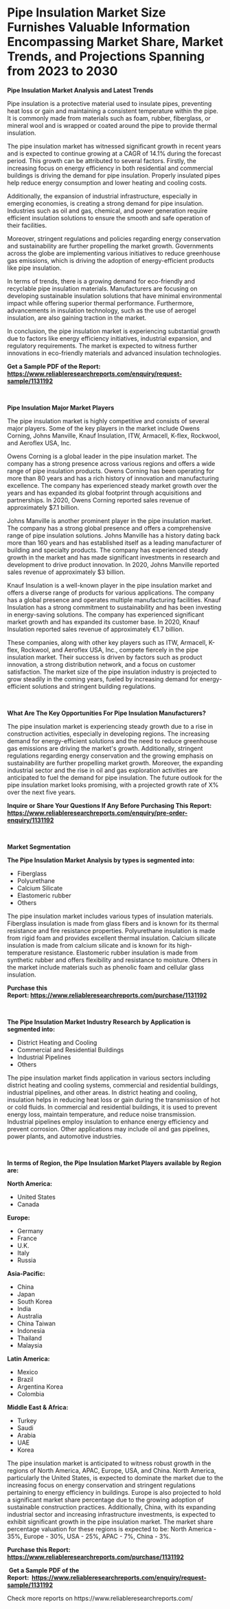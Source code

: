<p><h1>Pipe Insulation Market Size Furnishes Valuable Information Encompassing Market Share, Market Trends, and Projections Spanning from 2023 to 2030</h1></p><p><strong>Pipe Insulation Market Analysis and Latest Trends</strong></p>
<p><p>Pipe insulation is a protective material used to insulate pipes, preventing heat loss or gain and maintaining a consistent temperature within the pipe. It is commonly made from materials such as foam, rubber, fiberglass, or mineral wool and is wrapped or coated around the pipe to provide thermal insulation.</p><p>The pipe insulation market has witnessed significant growth in recent years and is expected to continue growing at a CAGR of 14.1% during the forecast period. This growth can be attributed to several factors. Firstly, the increasing focus on energy efficiency in both residential and commercial buildings is driving the demand for pipe insulation. Properly insulated pipes help reduce energy consumption and lower heating and cooling costs.</p><p>Additionally, the expansion of industrial infrastructure, especially in emerging economies, is creating a strong demand for pipe insulation. Industries such as oil and gas, chemical, and power generation require efficient insulation solutions to ensure the smooth and safe operation of their facilities.</p><p>Moreover, stringent regulations and policies regarding energy conservation and sustainability are further propelling the market growth. Governments across the globe are implementing various initiatives to reduce greenhouse gas emissions, which is driving the adoption of energy-efficient products like pipe insulation.</p><p>In terms of trends, there is a growing demand for eco-friendly and recyclable pipe insulation materials. Manufacturers are focusing on developing sustainable insulation solutions that have minimal environmental impact while offering superior thermal performance. Furthermore, advancements in insulation technology, such as the use of aerogel insulation, are also gaining traction in the market.</p><p>In conclusion, the pipe insulation market is experiencing substantial growth due to factors like energy efficiency initiatives, industrial expansion, and regulatory requirements. The market is expected to witness further innovations in eco-friendly materials and advanced insulation technologies.</p></p>
<p><strong>Get a Sample PDF of the Report:&nbsp; <a href="https://www.reliableresearchreports.com/enquiry/request-sample/1131192">https://www.reliableresearchreports.com/enquiry/request-sample/1131192</a></strong></p>
<p>&nbsp;</p>
<p><strong>Pipe Insulation Major Market Players</strong></p>
<p><p>The pipe insulation market is highly competitive and consists of several major players. Some of the key players in the market include Owens Corning, Johns Manville, Knauf Insulation, ITW, Armacell, K-flex, Rockwool, and Aeroflex USA, Inc.</p><p>Owens Corning is a global leader in the pipe insulation market. The company has a strong presence across various regions and offers a wide range of pipe insulation products. Owens Corning has been operating for more than 80 years and has a rich history of innovation and manufacturing excellence. The company has experienced steady market growth over the years and has expanded its global footprint through acquisitions and partnerships. In 2020, Owens Corning reported sales revenue of approximately $7.1 billion.</p><p>Johns Manville is another prominent player in the pipe insulation market. The company has a strong global presence and offers a comprehensive range of pipe insulation solutions. Johns Manville has a history dating back more than 160 years and has established itself as a leading manufacturer of building and specialty products. The company has experienced steady growth in the market and has made significant investments in research and development to drive product innovation. In 2020, Johns Manville reported sales revenue of approximately $3 billion.</p><p>Knauf Insulation is a well-known player in the pipe insulation market and offers a diverse range of products for various applications. The company has a global presence and operates multiple manufacturing facilities. Knauf Insulation has a strong commitment to sustainability and has been investing in energy-saving solutions. The company has experienced significant market growth and has expanded its customer base. In 2020, Knauf Insulation reported sales revenue of approximately €1.7 billion.</p><p>These companies, along with other key players such as ITW, Armacell, K-flex, Rockwool, and Aeroflex USA, Inc., compete fiercely in the pipe insulation market. Their success is driven by factors such as product innovation, a strong distribution network, and a focus on customer satisfaction. The market size of the pipe insulation industry is projected to grow steadily in the coming years, fueled by increasing demand for energy-efficient solutions and stringent building regulations.</p></p>
<p>&nbsp;</p>
<p><strong>What Are The Key Opportunities For Pipe Insulation Manufacturers?</strong></p>
<p><p>The pipe insulation market is experiencing steady growth due to a rise in construction activities, especially in developing regions. The increasing demand for energy-efficient solutions and the need to reduce greenhouse gas emissions are driving the market's growth. Additionally, stringent regulations regarding energy conservation and the growing emphasis on sustainability are further propelling market growth. Moreover, the expanding industrial sector and the rise in oil and gas exploration activities are anticipated to fuel the demand for pipe insulation. The future outlook for the pipe insulation market looks promising, with a projected growth rate of X% over the next five years.</p></p>
<p><strong>Inquire or Share Your Questions If Any Before Purchasing This Report: <a href="https://www.reliableresearchreports.com/enquiry/pre-order-enquiry/1131192">https://www.reliableresearchreports.com/enquiry/pre-order-enquiry/1131192</a></strong></p>
<p>&nbsp;</p>
<p><strong>Market Segmentation</strong></p>
<p><strong>The Pipe Insulation Market Analysis by types is segmented into:</strong></p>
<p><ul><li>Fiberglass</li><li>Polyurethane</li><li>Calcium Silicate</li><li>Elastomeric rubber</li><li>Others</li></ul></p>
<p><p>The pipe insulation market includes various types of insulation materials. Fiberglass insulation is made from glass fibers and is known for its thermal resistance and fire resistance properties. Polyurethane insulation is made from rigid foam and provides excellent thermal insulation. Calcium silicate insulation is made from calcium silicate and is known for its high-temperature resistance. Elastomeric rubber insulation is made from synthetic rubber and offers flexibility and resistance to moisture. Others in the market include materials such as phenolic foam and cellular glass insulation.</p></p>
<p><strong>Purchase this Report:&nbsp;<a href="https://www.reliableresearchreports.com/purchase/1131192">https://www.reliableresearchreports.com/purchase/1131192</a></strong></p>
<p>&nbsp;</p>
<p><strong>The Pipe Insulation Market Industry Research by Application is segmented into:</strong></p>
<p><ul><li>District Heating and Cooling</li><li>Commercial and Residential Buildings</li><li>Industrial Pipelines</li><li>Others</li></ul></p>
<p><p>The pipe insulation market finds application in various sectors including district heating and cooling systems, commercial and residential buildings, industrial pipelines, and other areas. In district heating and cooling, insulation helps in reducing heat loss or gain during the transmission of hot or cold fluids. In commercial and residential buildings, it is used to prevent energy loss, maintain temperature, and reduce noise transmission. Industrial pipelines employ insulation to enhance energy efficiency and prevent corrosion. Other applications may include oil and gas pipelines, power plants, and automotive industries.</p></p>
<p>&nbsp;</p>
<p><strong>In terms of Region, the Pipe Insulation Market Players available by Region are:</strong></p>
<p>
    <p> <strong> North America: </strong>
        <ul>
            <li>United States</li>
            <li>Canada</li>
        </ul>
        </p> 
    <p> <strong> Europe: </strong>
        <ul>
            <li>Germany</li>
            <li>France</li>
            <li>U.K.</li>
            <li>Italy</li>
            <li>Russia</li>
        </ul>
        </p> 
    <p> <strong> Asia-Pacific: </strong>
        <ul>
            <li>China</li>
            <li>Japan</li>
            <li>South Korea</li>
            <li>India</li>
            <li>Australia</li>
            <li>China Taiwan</li>
            <li>Indonesia</li>
            <li>Thailand</li>
            <li>Malaysia</li>
        </ul>
        </p> 
    <p> <strong> Latin America: </strong>
        <ul>
            <li>Mexico</li>
            <li>Brazil</li>
            <li>Argentina Korea</li>
            <li>Colombia</li>
        </ul>
        </p> 
    <p> <strong> Middle East & Africa: </strong>
        <ul>
            <li>Turkey</li>
            <li>Saudi</li>
            <li>Arabia</li>
            <li>UAE</li>
            <li>Korea</li>
        </ul>
    </p>
    </p>
<p><p>The pipe insulation market is anticipated to witness robust growth in the regions of North America, APAC, Europe, USA, and China. North America, particularly the United States, is expected to dominate the market due to the increasing focus on energy conservation and stringent regulations pertaining to energy efficiency in buildings. Europe is also projected to hold a significant market share percentage due to the growing adoption of sustainable construction practices. Additionally, China, with its expanding industrial sector and increasing infrastructure investments, is expected to exhibit significant growth in the pipe insulation market. The market share percentage valuation for these regions is expected to be: North America - 35%, Europe - 30%, USA - 25%, APAC - 7%, China - 3%.</p></p>
<p><strong>Purchase this Report: <a href="https://www.reliableresearchreports.com/purchase/1131192">https://www.reliableresearchreports.com/purchase/1131192</a></strong></p>
<p>&nbsp;<strong>Get a Sample PDF of the Report:&nbsp;&nbsp;<a href="https://www.reliableresearchreports.com/enquiry/request-sample/1131192">https://www.reliableresearchreports.com/enquiry/request-sample/1131192</a></strong></p>
<p><strong></strong></p>
<p>Check more reports on https://www.reliableresearchreports.com/</p>